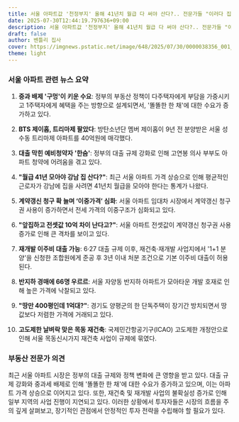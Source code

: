 ```yaml
---
title: 서울 아파트값 '천정부지' 올해 41년치 월급 다 써야 산다?.. 전문가들 "이러다 집값 못 잡아" 경고!
date: 2025-07-30T12:44:19.797636+09:00
description: 서울 아파트값 '천정부지' 올해 41년치 월급 다 써야 산다?.. 전문가들 "이러다 집값 못 잡아" 경고!
draft: false
author: 벤틀리 집사
cover: https://imgnews.pstatic.net/image/648/2025/07/30/0000038356_001_20250730113707764.jpg
theme: light
---
```


### 서울 아파트 관련 뉴스 요약

1. **중과 배제 '구멍'이 키운 수요**: 정부의 부동산 정책이 다주택자에게 부담을 가중시키고 1주택자에게 혜택을 주는 방향으로 설계되면서, '똘똘한 한 채'에 대한 수요가 증가하고 있다.

2. **BTS 제이홉, 트리마제 팔았다**: 방탄소년단 멤버 제이홉이 9년 전 분양받은 서울 성수동 트리마제 아파트를 40억원에 매각했다.

3. **대출 막힌 예비청약자 '한숨'**: 정부의 대출 규제 강화로 인해 고연봉 의사 부부도 아파트 청약에 어려움을 겪고 있다.

4. **"월급 41년 모아야 강남 집 산다?"**: 최근 서울 아파트 가격 상승으로 인해 평균적인 근로자가 강남에 집을 사려면 41년치 월급을 모아야 한다는 통계가 나왔다.

5. **계약갱신 청구 확 늘며 ‘이중가격’ 심화**: 서울 아파트 임대차 시장에서 계약갱신 청구권 사용이 증가하면서 전세 가격의 이중구조가 심화되고 있다.

6. **"앞집하고 전셋값 10억 차이 난다고?"**: 서울 아파트 전셋값이 계약갱신 청구권 사용 증가로 인해 큰 격차를 보이고 있다.

7. **재개발 이주비 대출 가능**: 6·27 대출 규제 이후, 재건축·재개발 사업지에서 '1+1 분양'을 신청한 조합원에게 준공 후 3년 이내 처분 조건으로 기본 이주비 대출이 허용된다.

8. **반지하 경매에 66명 우르르**: 서울 자양동 반지하 아파트가 모아타운 개발 호재로 인해 높은 가격에 낙찰되고 있다.

9. **"땅만 400평인데 1억대?"**: 경기도 양평군의 한 단독주택이 장기간 방치되면서 땅값보다 저렴한 가격에 거래되고 있다.

10. **고도제한 날벼락 맞은 목동 재건축**: 국제민간항공기구(ICAO) 고도제한 개정안으로 인해 서울 목동신시가지 재건축 사업이 규제에 묶였다.

### 부동산 전문가 의견

최근 서울 아파트 시장은 정부의 대출 규제와 정책 변화에 큰 영향을 받고 있다. 대출 규제 강화와 중과세 배제로 인해 '똘똘한 한 채'에 대한 수요가 증가하고 있으며, 이는 아파트 가격 상승으로 이어지고 있다. 또한, 재건축 및 재개발 사업의 불확실성 증가로 인해 일부 지역의 사업 진행이 지연되고 있다. 이러한 상황에서 투자자들은 시장의 흐름을 주의 깊게 살펴보고, 장기적인 관점에서 안정적인 투자 전략을 수립해야 할 필요가 있다.